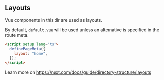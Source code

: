 ## Layouts

Vue components in this dir are used as layouts.

By default, `default.vue` will be used unless an alternative is specified in the route meta.

```html
<script setup lang="ts">
  definePageMeta({
    layout: "home",
  });
</script>
```

Learn more on https://nuxt.com/docs/guide/directory-structure/layouts
